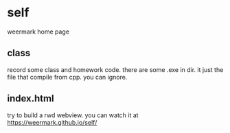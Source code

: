 # self
weermark home page
## class
record some class and homework code.
there are some .exe in dir. it just the file that compile from cpp. you can ignore.
## index.html
try to build a rwd webview. you can watch it at https://weermark.github.io/self/
